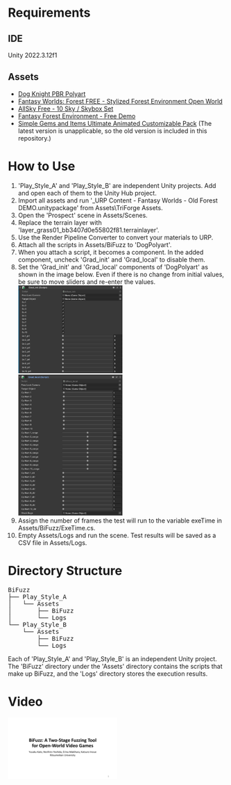 # Requirements
## IDE
Unity 2022.3.12f1
## Assets
- [Dog Knight PBR Polyart](https://assetstore.unity.com/packages/3d/characters/animals/dog-knight-pbr-polyart-135227)
- [Fantasy Worlds: Forest FREE - Stylized Forest Environment Open World](https://assetstore.unity.com/packages/3d/environments/fantasy/fantasy-worlds-forest-free-stylized-forest-environment-open-worl-282610)
- [AllSky Free - 10 Sky / Skybox Set](https://assetstore.unity.com/packages/2d/textures-materials/sky/allsky-free-10-sky-skybox-set-146014)
- [Fantasy Forest Environment - Free Demo](https://assetstore.unity.com/packages/3d/environments/fantasy/fantasy-forest-environment-free-demo-35361)
- [Simple Gems and Items Ultimate Animated Customizable Pack](https://assetstore.unity.com/packages/3d/props/simple-gems-and-items-ultimate-animated-customizable-pack-73764) (The latest version is unapplicable, so the old version is included in this repository.)

# How to Use
1. 'Play_Style_A' and 'Play_Style_B' are independent Unity projects. Add and open each of them to the Unity Hub project.
2. Import all assets and run '_URP Content - Fantasy Worlds - Old Forest DEMO.unitypackage' from Assets\TriForge Assets.
3. Open the 'Prospect' scene in Assets/Scenes.
4. Replace the terrain layer with 'layer_grass01_bb3407d0e55802f81.terrainlayer'.
5. Use the Render Pipeline Converter to convert your materials to URP.
6. Attach all the scripts in Assets/BiFuzz to 'DogPolyart'.
7. When you attach a script, it becomes a component. In the added component, uncheck 'Grad_init' and 'Grad_local' to disable them.
8. Set the 'Grad_init' and 'Grad_local' components of 'DogPolyart' as shown in the image below. Even if there is no change from initial values, be sure to move sliders and re-enter the values.
    <img src="README_Images/Grad_init.png" width="50%">
    <img src="README_Images/Grad_local.png" width="50%">
9. Assign the number of frames the test will run to the variable exeTime in Assets/BiFuzz/ExeTime.cs.
10. Empty Assets/Logs and run the scene. Test results will be saved as a CSV file in Assets/Logs.

# Directory Structure
<pre>
BiFuzz  
├── Play_Style_A  
│   └── Assets  
│       ├── BiFuzz  
│       └── Logs  
└── Play_Style_B  
    └── Assets  
        ├── BiFuzz  
        └── Logs  
</pre>

Each of 'Play_Style_A' and 'Play_Style_B' is an independent Unity project. The 'BiFuzz' directory under the 'Assets' directory contains the scripts that make up BiFuzz, and the 'Logs' directory stores the execution results.

# Video
<a href="https://youtu.be/VOrHfnLJSbk">
  <img src="README_Images/ASE_title.png" width="50%">
</a>